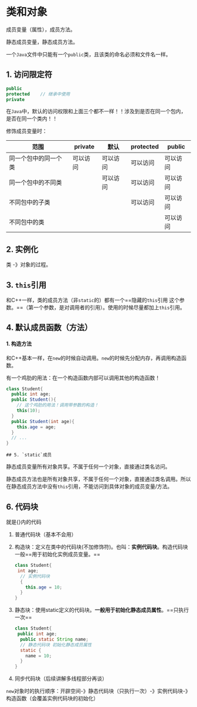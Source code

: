 # 类和对象

成员变量（属性），成员方法。

静态成员变量，静态成员方法。

一个`Java`文件中只能有一个`public`类，且该类的命名必须和文件名一样。 

## 1. 访问限定符

```java
public 
protected    // 继承中使用
private
```

在`Java`中，默认的访问权限和上面三个都不一样！！涉及到是否在同一个包内，是否在同一个类内！！

修饰成员变量时：

| 范围                 | private  | 默认     | protected | public   |
| -------------------- | -------- | -------- | --------- | -------- |
| 同一个包中的同一个类 | 可以访问 | 可以访问 | 可以访问  | 可以访问 |
| 同一个包中的不同类   |          | 可以访问 | 可以访问  | 可以访问 |
| 不同包中的子类       |          |          | 可以访问  | 可以访问 |
| 不同包中的类         |          |          |           | 可以访问 |

## 2. 实例化

类 -》对象的过程。

## 3. `this`引用

和C++一样，类的成员方法（非`static`的）都有一个==隐藏的`this`引用 这个参数。==（第一个参数，是对调用者的引用）。使用的时候尽量都加上`this`引用。

## 4. 默认成员函数（方法）

#### 1. 构造方法

和C++基本一样，在`new`的时候自动调用。`new`的时候先分配内存，再调用构造函数。

有一个鸡肋的用法：在一个构造函数内部可以调用其他的构造函数！

```java
class Student{
  public int age;
  public Student(){
    // 这个鸡肋的用法！调用带参数的构造！
    this(10);
  }
  public Student(int age){
    this.age = age;
  }
  // ...
}
```

	## 5. `static`成员

静态成员变量所有对象共享。不属于任何一个对象，直接通过类名访问。

静态成员方法也是所有对象共享，不属于任何一个对象，直接通过类名调用。所以在静态成员方法中没有`this`引用，不能访问到具体对象的成员变量/方法。

## 6. 代码块

就是{}内的代码

1. 普通代码块（基本不会用）

2. 构造块：定义在类中的代码块(不加修饰符)。也叫：**实例代码块**。构造代码块一般==用于初始化实例成员变量。==

   ```java
   class Student{
   	int age;
     // 实例代码块
     {
       this.age = 10;
     }
   }
   ```

3. 静态块：使用static定义的代码块。**一般用于初始化静态成员属性**。==只执行一次==

   ```java
   class Student{
   	public int age;
     public static String name;
     // 静态代码块 初始化静态成员属性
     static {
       name = 10;
     }
   }
   ```

4. 同步代码块（后续讲解多线程部分再谈）  

`new`对象时的执行顺序：开辟空间-》静态代码块（只执行一次）-》实例代码块-》构造函数（会覆盖实例代码块的初始化）
